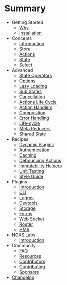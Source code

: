 # Summary

- Getting Started
  - [Why](introduction/why.md)
  - [Installation](introduction/installation.md)
- Concepts
  - [Introduction](concepts/intro.md)
  - [Store](concepts/store.md)
  - [Actions](concepts/actions.md)
  - [State](concepts/state.md)
  - [Select](concepts/select.md)
- Advanced
  - [State Operators](advanced/operators.md)
  - [Options](advanced/options.md)
  - [Lazy Loading](advanced/lazy.md)
  - [Sub States](advanced/sub-states.md)
  - [Cancellation](advanced/cancellation.md)
  - [Actions Life Cycle](advanced/actions-life-cycle.md)
  - [Action Handlers](advanced/action-handlers.md)
  - [Composition](advanced/composition.md)
  - [Error Handling](advanced/errors.md)
  - [Life-cycle](advanced/life-cycle.md)
  - [Meta Reducers](advanced/meta-reducer.md)
  - [Shared State](advanced/shared-state.md)
- Recipes
  - [Dynamic Plugins](recipes/dynamic-plugins.md)
  - [Authentication](recipes/authentication.md)
  - [Caching](recipes/cache.md)
  - [Debouncing Actions](recipes/debouncing-actions.md)
  - [Immutability Helpers](recipes/immutability-helpers.md)
  - [Unit Testing](recipes/unit-testing.md)
  - [Style Guide](recipes/style-guide.md)
- Plugins
  - [Introduction](plugins/intro.md)
  - [CLI](plugins/cli.md)
  - [Logger](plugins/logger.md)
  - [Devtools](plugins/devtools.md)
  - [Storage](plugins/storage.md)
  - [Forms](plugins/form.md)
  - [Web Socket](plugins/websocket.md)
  - [Router](plugins/router.md)
  - [HMR](plugins/hmr.md)
- NGXS Labs
  - [Introduction](ngxs-labs/intro.md)
- Community
  - [FAQ](advanced/faq.md)
  - [Resources](community/projects.md)
  - [Contributors](community/contributors.md)
  - [Contributing](community/contributing.md)
  - [Sponsors](community/sponsors.md)
- [Changelog](https://github.com/ngxs/store/blob/master/CHANGELOG.md)
